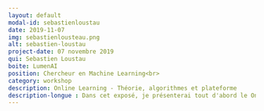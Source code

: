 ```yaml
---
layout: default
modal-id: sebastienloustau
date: 2019-11-07
img: sebastienlousteau.png
alt: sebastien-loustau
project-date: 07 novembre 2019
qui: Sebastien Loustau
boite: LumenAI
position: Chercheur en Machine Learning<br>
category: workshop
description: Online Learning - Théorie, algorithmes et plateforme
description-longue : Dans cet exposé, je présenterai tout d'abord le Online Learning et les résultats théoriques obtenus dans un cadre non supervisé. Ces résultats sont à l'origine d'une boîte à outils open source et une plateforme que nous mettons à disposition pour les data scientists/analysts. 
---
```

